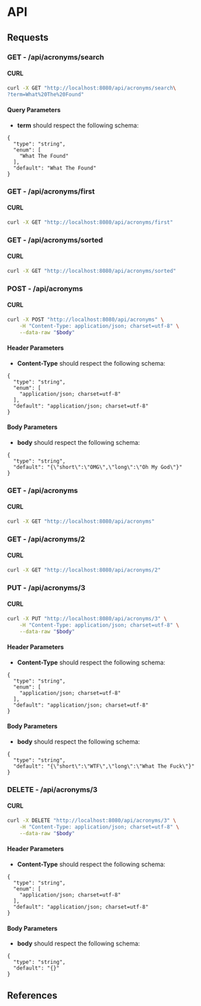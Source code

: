 # API

## Requests

### **GET** - /api/acronyms/search

#### CURL

```sh
curl -X GET "http://localhost:8080/api/acronyms/search\
?term=What%20The%20Found"
```

#### Query Parameters

- **term** should respect the following schema:

```
{
  "type": "string",
  "enum": [
    "What The Found"
  ],
  "default": "What The Found"
}
```

### **GET** - /api/acronyms/first

#### CURL

```sh
curl -X GET "http://localhost:8080/api/acronyms/first"
```

### **GET** - /api/acronyms/sorted

#### CURL

```sh
curl -X GET "http://localhost:8080/api/acronyms/sorted"
```

### **POST** - /api/acronyms

#### CURL

```sh
curl -X POST "http://localhost:8080/api/acronyms" \
    -H "Content-Type: application/json; charset=utf-8" \
    --data-raw "$body"
```

#### Header Parameters

- **Content-Type** should respect the following schema:

```
{
  "type": "string",
  "enum": [
    "application/json; charset=utf-8"
  ],
  "default": "application/json; charset=utf-8"
}
```

#### Body Parameters

- **body** should respect the following schema:

```
{
  "type": "string",
  "default": "{\"short\":\"OMG\",\"long\":\"Oh My God\"}"
}
```

### **GET** - /api/acronyms

#### CURL

```sh
curl -X GET "http://localhost:8080/api/acronyms"
```

### **GET** - /api/acronyms/2

#### CURL

```sh
curl -X GET "http://localhost:8080/api/acronyms/2"
```

### **PUT** - /api/acronyms/3

#### CURL

```sh
curl -X PUT "http://localhost:8080/api/acronyms/3" \
    -H "Content-Type: application/json; charset=utf-8" \
    --data-raw "$body"
```

#### Header Parameters

- **Content-Type** should respect the following schema:

```
{
  "type": "string",
  "enum": [
    "application/json; charset=utf-8"
  ],
  "default": "application/json; charset=utf-8"
}
```

#### Body Parameters

- **body** should respect the following schema:

```
{
  "type": "string",
  "default": "{\"short\":\"WTF\",\"long\":\"What The Fuck\"}"
}
```

### **DELETE** - /api/acronyms/3

#### CURL

```sh
curl -X DELETE "http://localhost:8080/api/acronyms/3" \
    -H "Content-Type: application/json; charset=utf-8" \
    --data-raw "$body"
```

#### Header Parameters

- **Content-Type** should respect the following schema:

```
{
  "type": "string",
  "enum": [
    "application/json; charset=utf-8"
  ],
  "default": "application/json; charset=utf-8"
}
```

#### Body Parameters

- **body** should respect the following schema:

```
{
  "type": "string",
  "default": "{}"
}
```

## References


